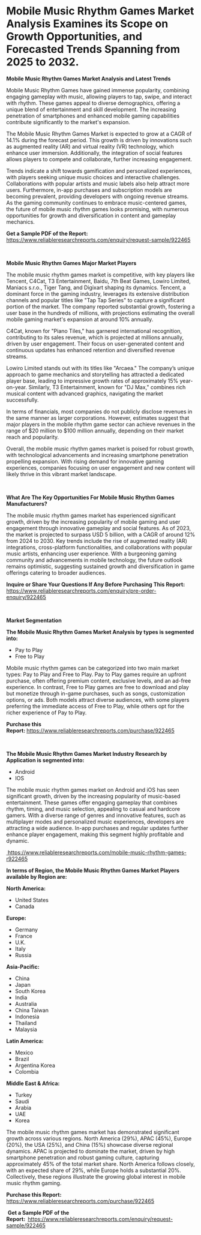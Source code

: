 <p><h1>Mobile Music Rhythm Games Market Analysis Examines its Scope on Growth Opportunities, and Forecasted Trends Spanning from 2025 to 2032.</h1></p><p><strong>Mobile Music Rhythm Games Market Analysis and Latest Trends</strong></p>
<p><p>Mobile Music Rhythm Games have gained immense popularity, combining engaging gameplay with music, allowing players to tap, swipe, and interact with rhythm. These games appeal to diverse demographics, offering a unique blend of entertainment and skill development. The increasing penetration of smartphones and enhanced mobile gaming capabilities contribute significantly to the market's expansion.</p><p>The Mobile Music Rhythm Games Market is expected to grow at a CAGR of 14.1% during the forecast period. This growth is driven by innovations such as augmented reality (AR) and virtual reality (VR) technology, which enhance user immersion. Additionally, the integration of social features allows players to compete and collaborate, further increasing engagement.</p><p>Trends indicate a shift towards gamification and personalized experiences, with players seeking unique music choices and interactive challenges. Collaborations with popular artists and music labels also help attract more users. Furthermore, in-app purchases and subscription models are becoming prevalent, providing developers with ongoing revenue streams. As the gaming community continues to embrace music-centered games, the future of mobile music rhythm games looks promising, with numerous opportunities for growth and diversification in content and gameplay mechanics.</p></p>
<p><strong>Get a Sample PDF of the Report:&nbsp;</strong> <a href="https://www.reliableresearchreports.com/enquiry/request-sample/922465?utm_campaign=3139&utm_medium=2&utm_source=Github&utm_content=ia&utm_term=18042025&utm_id=mobile-music-rhythm-games">https://www.reliableresearchreports.com/enquiry/request-sample/922465</a></p>
<p>&nbsp;</p>
<p><strong>Mobile Music Rhythm Games Major Market Players</strong></p>
<p><p>The mobile music rhythm games market is competitive, with key players like Tencent, C4Cat, T3 Entertainment, Baidu, 7th Beat Games, Lowiro Limited, Maniacs s.r.o., Tiger Tang, and Digixart shaping its dynamics. Tencent, a dominant force in the gaming industry, leverages its extensive distribution channels and popular titles like "Tap Tap Series" to capture a significant portion of the market. The company reported substantial growth, fostering a user base in the hundreds of millions, with projections estimating the overall mobile gaming market's expansion at around 10% annually.</p><p>C4Cat, known for "Piano Tiles," has garnered international recognition, contributing to its sales revenue, which is projected at millions annually, driven by user engagement. Their focus on user-generated content and continuous updates has enhanced retention and diversified revenue streams.</p><p>Lowiro Limited stands out with its titles like "Arcaea." The company’s unique approach to game mechanics and storytelling has attracted a dedicated player base, leading to impressive growth rates of approximately 15% year-on-year. Similarly, T3 Entertainment, known for "DJ Max," combines rich musical content with advanced graphics, navigating the market successfully.</p><p>In terms of financials, most companies do not publicly disclose revenues in the same manner as larger corporations. However, estimates suggest that major players in the mobile rhythm game sector can achieve revenues in the range of $20 million to $100 million annually, depending on their market reach and popularity.</p><p>Overall, the mobile music rhythm games market is poised for robust growth, with technological advancements and increasing smartphone penetration propelling expansion. With rising demand for innovative gaming experiences, companies focusing on user engagement and new content will likely thrive in this vibrant market landscape.</p></p>
<p>&nbsp;</p>
<p><strong>What Are The Key Opportunities For Mobile Music Rhythm Games Manufacturers?</strong></p>
<p><p>The mobile music rhythm games market has experienced significant growth, driven by the increasing popularity of mobile gaming and user engagement through innovative gameplay and social features. As of 2023, the market is projected to surpass USD 5 billion, with a CAGR of around 12% from 2024 to 2030. Key trends include the rise of augmented reality (AR) integrations, cross-platform functionalities, and collaborations with popular music artists, enhancing user experience. With a burgeoning gaming community and advancements in mobile technology, the future outlook remains optimistic, suggesting sustained growth and diversification in game offerings catering to broader audiences.</p></p>
<p><strong>Inquire or Share Your Questions If Any Before Purchasing This Report:</strong> <a href="https://www.reliableresearchreports.com/enquiry/pre-order-enquiry/922465?utm_campaign=3139&utm_medium=2&utm_source=Github&utm_content=ia&utm_term=18042025&utm_id=mobile-music-rhythm-games">https://www.reliableresearchreports.com/enquiry/pre-order-enquiry/922465</a></p>
<p>&nbsp;</p>
<p><strong>Market Segmentation</strong></p>
<p><strong>The Mobile Music Rhythm Games Market Analysis by types is segmented into:</strong></p>
<p><ul><li>Pay to Play</li><li>Free to Play</li></ul></p>
<p><p>Mobile music rhythm games can be categorized into two main market types: Pay to Play and Free to Play. Pay to Play games require an upfront purchase, often offering premium content, exclusive levels, and an ad-free experience. In contrast, Free to Play games are free to download and play but monetize through in-game purchases, such as songs, customization options, or ads. Both models attract diverse audiences, with some players preferring the immediate access of Free to Play, while others opt for the richer experience of Pay to Play.</p></p>
<p><strong>Purchase this Report:&nbsp;</strong><a href="https://www.reliableresearchreports.com/purchase/922465?utm_campaign=3139&utm_medium=2&utm_source=Github&utm_content=ia&utm_term=18042025&utm_id=mobile-music-rhythm-games">https://www.reliableresearchreports.com/purchase/922465</a></p>
<p>&nbsp;</p>
<p><strong>The Mobile Music Rhythm Games Market Industry Research by Application is segmented into:</strong></p>
<p><ul><li>Android</li><li>IOS</li></ul></p>
<p><p>The mobile music rhythm games market on Android and iOS has seen significant growth, driven by the increasing popularity of music-based entertainment. These games offer engaging gameplay that combines rhythm, timing, and music selection, appealing to casual and hardcore gamers. With a diverse range of genres and innovative features, such as multiplayer modes and personalized music experiences, developers are attracting a wide audience. In-app purchases and regular updates further enhance player engagement, making this segment highly profitable and dynamic.</p></p>
<p><a href="https://www.reliableresearchreports.com/mobile-music-rhythm-games-r922465?utm_campaign=3139&utm_medium=2&utm_source=Github&utm_content=ia&utm_term=18042025&utm_id=mobile-music-rhythm-games">&nbsp;https://www.reliableresearchreports.com/mobile-music-rhythm-games-r922465</a></p>
<p><strong>In terms of Region, the Mobile Music Rhythm Games Market Players available by Region are:</strong></p>
<p>
    <p> <strong> North America: </strong>
        <ul>
            <li>United States</li>
            <li>Canada</li>
        </ul>
        </p> 
    <p> <strong> Europe: </strong>
        <ul>
            <li>Germany</li>
            <li>France</li>
            <li>U.K.</li>
            <li>Italy</li>
            <li>Russia</li>
        </ul>
        </p> 
    <p> <strong> Asia-Pacific: </strong>
        <ul>
            <li>China</li>
            <li>Japan</li>
            <li>South Korea</li>
            <li>India</li>
            <li>Australia</li>
            <li>China Taiwan</li>
            <li>Indonesia</li>
            <li>Thailand</li>
            <li>Malaysia</li>
        </ul>
        </p> 
    <p> <strong> Latin America: </strong>
        <ul>
            <li>Mexico</li>
            <li>Brazil</li>
            <li>Argentina Korea</li>
            <li>Colombia</li>
        </ul>
        </p> 
    <p> <strong> Middle East & Africa: </strong>
        <ul>
            <li>Turkey</li>
            <li>Saudi</li>
            <li>Arabia</li>
            <li>UAE</li>
            <li>Korea</li>
        </ul>
    </p>
    </p>
<p><p>The mobile music rhythm games market has demonstrated significant growth across various regions. North America (29%), APAC (45%), Europe (20%), the USA (25%), and China (15%) showcase diverse regional dynamics. APAC is projected to dominate the market, driven by high smartphone penetration and robust gaming culture, capturing approximately 45% of the total market share. North America follows closely, with an expected share of 29%, while Europe holds a substantial 20%. Collectively, these regions illustrate the growing global interest in mobile music rhythm gaming.</p></p>
<p><strong>Purchase this Report: </strong><a href="https://www.reliableresearchreports.com/purchase/922465?utm_campaign=3139&utm_medium=2&utm_source=Github&utm_content=ia&utm_term=18042025&utm_id=mobile-music-rhythm-games">https://www.reliableresearchreports.com/purchase/922465</a></p>
<p>&nbsp;<strong>Get a Sample PDF of the Report:&nbsp;&nbsp;</strong><a href="https://www.reliableresearchreports.com/enquiry/request-sample/922465?utm_campaign=3139&utm_medium=2&utm_source=Github&utm_content=ia&utm_term=18042025&utm_id=mobile-music-rhythm-games">https://www.reliableresearchreports.com/enquiry/request-sample/922465</a></p>
<p><strong></strong></p>
<p><p></p><p></p><p></p></p>